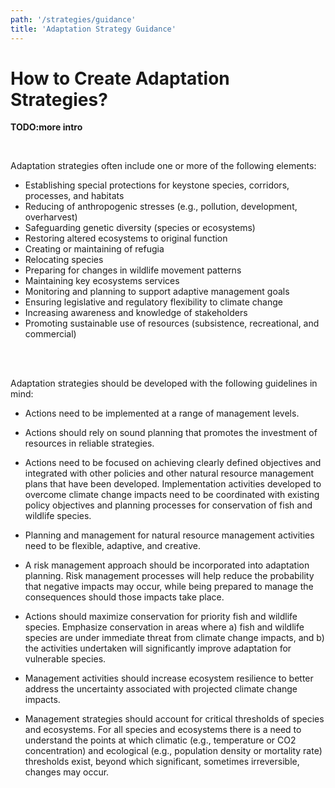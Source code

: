 ```yaml
---
path: '/strategies/guidance'
title: 'Adaptation Strategy Guidance'
---
```


# How to Create Adaptation Strategies?

**TODO:more intro**

<br />

Adaptation strategies often include one or more of the following elements:

- Establishing special protections for keystone species, corridors, processes, and habitats
- Reducing of anthropogenic stresses (e.g., pollution, development, overharvest)
- Safeguarding genetic diversity (species or ecosystems)
- Restoring altered ecosystems to original function
- Creating or maintaining of refugia
- Relocating species
- Preparing for changes in wildlife movement patterns
- Maintaining key ecosystems services
- Monitoring and planning to support adaptive management goals
- Ensuring legislative and regulatory flexibility to climate change
- Increasing awareness and knowledge of stakeholders
- Promoting sustainable use of resources (subsistence, recreational, and commercial)

<br />

<br />

Adaptation strategies should be developed with the following guidelines in mind:

- Actions need to be implemented at a range of management levels.

- Actions should rely on sound planning that promotes the investment of resources in reliable strategies.

- Actions need to be focused on achieving clearly defined objectives and integrated with other policies and other natural resource management plans that have been developed. Implementation activities developed to overcome climate change impacts need to be coordinated with existing policy objectives and planning processes for conservation of fish and wildlife species.

- Planning and management for natural resource management activities need to be flexible, adaptive, and creative.
- A risk management approach should be incorporated into adaptation planning. Risk management processes will help reduce the probability that negative impacts may occur, while being prepared to manage the consequences should those impacts take place.

- Actions should maximize conservation for priority fish and wildlife species. Emphasize conservation in areas where a) fish and wildlife species are under immediate threat from climate change impacts, and b) the activities undertaken will significantly improve adaptation for vulnerable species.

- Management activities should increase ecosystem resilience to better address the uncertainty associated with projected climate change impacts.

- Management strategies should account for critical thresholds of species and ecosystems. For all species and ecosystems there is a need to understand the points at which climatic (e.g., temperature or CO2 concentration) and ecological (e.g., population density or mortality rate) thresholds exist, beyond which significant, sometimes irreversible, changes may occur.
